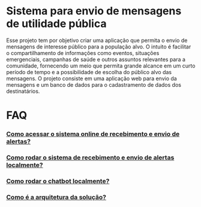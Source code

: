 # Sistema para envio de mensagens de utilidade pública

Esse projeto tem por objetivo criar uma aplicação que permita o envio de mensagens de interesse público para a população alvo. O intuito é facilitar o compartilhamento de informações como eventos, situações emergenciais, campanhas de saúde e outros assuntos relevantes para a comunidade, fornecendo um meio que permita grande alcance em um curto período de tempo e a possibilidade de escolha do público alvo das mensagens.
O projeto consiste em uma aplicação web para envio da mensagens e um banco de dados para o cadastramento de dados dos destinatários. 

# FAQ
### [Como acessar o sistema online de recebimento e envio de alertas?](https://github.com/randersonLemos/mc426/wiki/Acessando-o-sistema)
### [Como rodar o sistema de recebimento e envio de alertas localmente?](https://github.com/randersonLemos/mc426/wiki/Rodando-o-sistema-locamente)
### [Como rodar o chatbot localmente?](https://github.com/randersonLemos/mc426/wiki/Como-rodar-o-chatbot-locamente)
### [Como é a arquitetura da solução?](https://github.com/randersonLemos/mc426/wiki/Descri%C3%A7%C3%A3o-de-componentes-e-arquitetura)
